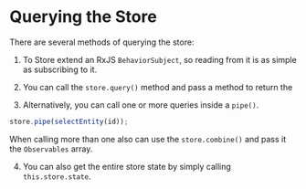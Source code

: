# Querying the Store
There are several methods of querying the store:

1. To Store extend an RxJS `BehaviorSubject`, so reading from it is as simple as subscribing to it.

2. You can call the `store.query()` method and pass a method to return the

3. Alternatively, you can call one or more queries inside a `pipe()`.
```ts
store.pipe(selectEntity(id));
```

When calling more than one also can use the `store.combine()` and pass it the `Observables` array.

4. You can also get the entire store state by simply calling `this.store.state`.
